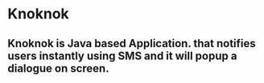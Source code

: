 # Knoknok

## Knoknok is Java based Application. that notifies users instantly using SMS and it will popup a dialogue on screen.

